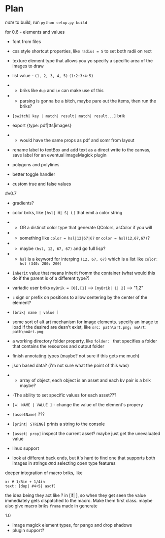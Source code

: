 # Plan

*note* to build, run `python setup.py build`


for 0.6 - elements and values
 - font from files
 - css style shortcut properties, like `radius = 5` to set both radii on rect
 - texture element type that allows you yo specify a specific area of the images to draw
 - list value - `(1, 2, 3, 4, 5)` `(1:2:3:4:5)`
 - - briks like `dup` and `in` can make use of this
 - - parsing is gonna be a bitch, maybe pare out the items, then run the briks?
 - `[switch| key | match| result| match| result...]` brik
 - export {type: pdf|tts|images}
 - - would have the same props as pdf and somr from layout
 
 - rename label to textBox and add text as a direct write to the canvas, save label for an eventual imageMagick plugin
 
 - polygons and polylines
 - better toggle handler
 - custom true and false values

#v0.7
 - gradients?
 - color briks, like `[hsl| H| S| L]` that emit a color string
 - -  OR a distinct color type that generate QColors, asColor if you will
 - - something like `color = hsl|12|67|67` or `color = hsl(12,67,67)`?
 - - maybe `(hsl, 12, 67, 67)` and go full lisp?
 - - `hsl` is a keyword for interping `(12, 67, 67)` which is a list like `color: hsl (340: 200: 200)`
 
 - `inherit` value that means inherit fromm the container (what would this do if the parent is of a different type?)
 - variadic user briks `myBrik = [0],[1]` --> `[myBrik| 1| 2]` --> "1,2"
 - `c` sign or prefix on positions to allow centering by the center of the element?
 - `[brik| name | value ]`
 - some sort of alt art mechanism for image elements. specify an image to load if the desired are desn't exist, like `src: path\art.png; noArt: path\noArt.png`
 - a working directory folder property, like `folder: ` that specifies a folder that contains the resources and output folder
 - finish annotating types (maybe? not sure if this gets me much)
 - json based data? (i'm not sure what the point of this was)
 - - array of object, each object is an asset and each kv pair is a brik maybe?
 - -The ability to set specific values for each asset???
 - `[=| NAME | VALUE ]` - change the value of the element's propery
 - `[assetName]` ???
 - `[print| STRING]` prints a string to the console
 - `[asset| prop]` inspect the current asset? maybe just get the unevaluated value

 - linux support
 - look at different back ends, but it's hard to find one that supports both images in strings *and* selecting open type features

deeper integration of macro briks, like 
    
    x: # 1/8in + 1/4in
    text: [dup| #4+5| asdf]
the idea being they act like ? in [if| ], so when they get seen the value immediately gets dispatched to the macro. Make them first class. 
maybe also give macro briks `frame` made in generate


1.0
 - image magick element types, for pango and drop shadows
 - plugin support?
